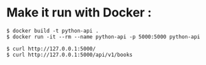 # Make it run with Docker :

```
$ docker build -t python-api .
$ docker run -it --rm --name python-api -p 5000:5000 python-api

$ curl http://127.0.0.1:5000/
$ curl http://127.0.0.1:5000/api/v1/books
```

